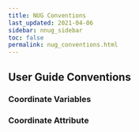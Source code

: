 ```yaml
---
title: NUG Conventions
last_updated: 2021-04-06
sidebar: nnug_sidebar
toc: false
permalink: nug_conventions.html
---
```


##  User Guide Conventions

### Coordinate Variables

### Coordinate Attribute